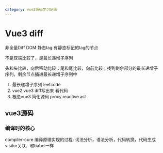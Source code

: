 ```yaml
---
category: vue3源码学习记录
---
```


# Vue3 diff
非全量Diff DOM 静态tag 有静态标记的tag的节点

不是双端比较了，是最长递增子序列 

头和头比较，向后移动比较；尾和尾比较，向前比较；找到剩余部分的最长递增子序列，剩余节点插进最长递增子序列中

1. 最长递增子序列 leetcode
2. vue2 vue3 diff写出来 看代码
3. 根绝vue3 简化源码 proxy reactive ast

## vue3源码
### 编译时的核心

compiler-core 编译原理实现的过程: 词法分析，语法分析，代码转换，代码生成   visitor关联，和babel一样



